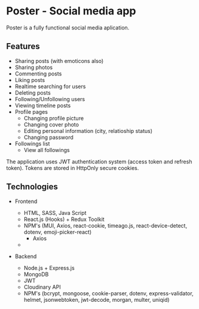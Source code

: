 # Poster - Social media app

Poster is a fully functional social media aplication.


## Features 
 - Sharing posts (with emoticons also)
 - Sharing photos
 - Commenting posts
 - Liking posts
 - Realtime searching for users
 - Deleting posts
 - Following/Unfollowing users
 - Viewing timeline posts
 - Profile pages
   - Changing profile picture
   - Changing cover photo
   - Editing personal information (city, relatioship status)
   - Changing password
- Followings list
   - View all followings



The application uses JWT authentication system (access token and refresh token). Tokens are stored in HttpOnly secure cookies.   



## Technologies

- Frontend

   - HTML, SASS, Java Script 
   - React.js (Hooks) + Redux Toolkit
   - NPM's (MUI, Axios, react-cookie, timeago.js, react-device-detect, dotenv, emoji-picker-react)
      - Axios 
   -
- Backend

   - Node.js + Express.js
   - MongoDB
   - JWT
   - Cloudinary API
   - NPM's (bcrypt, mongoose, cookie-parser, dotenv, express-validator, helmet, jsonwebtoken, jwt-decode, morgan, multer, uniqid)






   

